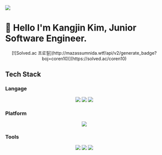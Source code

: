 <img src="https://capsule-render.vercel.app/api?type=waving&height=300&color=gradient&text=Kim%20Kangjin's%20Git%2&reversal=true&textBg=false&fontSize=50&desc=Junior%20S/W%20Engineer%2&descAlignY=62" />

# 👋 Hello I'm Kangjin Kim, Junior Software Engineer.
<div align="center">
[![Solved.ac 프로필](http://mazassumnida.wtf/api/v2/generate_badge?boj=coren10)](https://solved.ac/coren10)
</div>

## Tech Stack

### Langage

<div align="center">
    <img src="https://img.shields.io/badge/Python-3776ab?style=flat&logo=python&logoColor=white"/> 
    <img src="https://img.shields.io/badge/C/C++-A8B9CC?style=flat&logo=c&logoColor=white"/>
    <img src="https://img.shields.io/badge/Go-00add8?style=flat&logo=Go&logoColor=white"/>
    <br/>  
</div>

### Platform
<div align="center">
    <img src="https://img.shields.io/badge/ROS-22314E?style=flat&logo=ROS&logoColor=white"/>
    <br/>
</div>

### Tools
<div align="center">
    <img src="https://img.shields.io/badge/GitHub-181717?style=flat&logo=
    Github&logoColor=white"/>
    <img src="https://img.shields.io/badge/Jira-0052CC?style=flat&logo=Jira&logoColor=white"/>
    <img src="https://img.shields.io/badge/visualstudiocode-007ACC?style=flat&logo=visualstudiocode&logoColor=white"/>
    <br/>
</div>